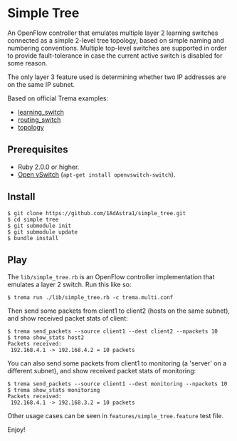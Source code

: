 Simple Tree
===============

An OpenFlow controller that emulates multiple layer 2 learning switches connected as a simple 2-level tree topology, based on simple naming and numbering conventions. Multiple top-level switches are supported in order to provide fault-tolerance in case the current active switch is disabled for some reason.

The only layer 3 feature used is determining whether two IP addresses are on the same IP subnet.

Based on official Trema examples:

* [learning_switch](https://github.com/trema/learning_switch)
* [routing_switch](https://github.com/trema/routing_switch)
* [topology](https://github.com/trema/topology)

Prerequisites
-------------

* Ruby 2.0.0 or higher.
* [Open vSwitch][openvswitch] (`apt-get install openvswitch-switch`).

[openvswitch]: https://openvswitch.org/


Install
-------

```
$ git clone https://github.com/1AdAstra1/simple_tree.git
$ cd simple tree
$ git submodule init
$ git submodule update
$ bundle install
```


Play
----

The `lib/simple_tree.rb` is an OpenFlow controller implementation
that emulates a layer 2 switch. Run this like so:

```
$ trema run ./lib/simple_tree.rb -c trema.multi.conf
```

Then send some packets from client1 to client2 (hosts on the same subnet), and show received packet
stats of client:

```
$ trema send_packets --source client1 --dest client2 --npackets 10
$ trema show_stats host2
Packets received:
 192.168.4.1 -> 192.168.4.2 = 10 packets
```

You can also send some packets from client1 to monitoring (a 'server' on a different subnet), and show received packet
stats of monitoring:

```
$ trema send_packets --source client1 --dest monitoring --npackets 10
$ trema show_stats monitoring
Packets received:
 192.168.4.1 -> 192.168.3.2 = 10 packets
```

Other usage cases can be seen in `features/simple_tree.feature` test file.

Enjoy!
